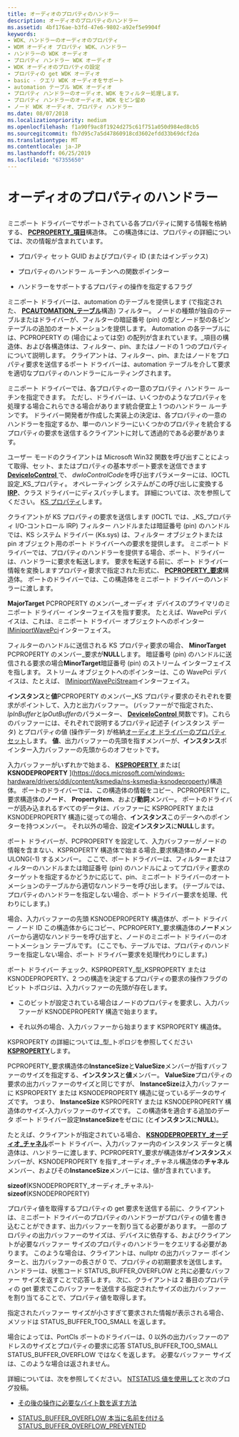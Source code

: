 ```yaml
---
title: オーディオのプロパティのハンドラー
description: オーディオのプロパティのハンドラー
ms.assetid: 4bf176ae-b3fd-47e6-9802-a92ef5e9904f
keywords:
- WDK、ハンドラーのオーディオのプロパティ
- WDM オーディオ プロパティ WDK、ハンドラー
- ハンドラーの WDK オーディオ
- プロパティ ハンドラー WDK オーディオ
- WDK オーディオのプロパティの設定
- プロパティの get WDK オーディオ
- basic - クエリ WDK オーディオをサポート
- automation テーブル WDK オーディオ
- プロパティ ハンドラーのオーディオ、WDK をフィルター処理します。
- プロパティ ハンドラーのオーディオ、WDK をピン留め
- ノード WDK オーディオ、プロパティ ハンドラー
ms.date: 08/07/2018
ms.localizationpriority: medium
ms.openlocfilehash: f1a90f9ac8f1924d275c61f751a050d984ed8cb5
ms.sourcegitcommit: fb7d95c7a5d47860918cd3602efdd33b69dcf2da
ms.translationtype: MT
ms.contentlocale: ja-JP
ms.lasthandoff: 06/25/2019
ms.locfileid: "67355650"
---
```

# <a name="audio-property-handlers"></a>オーディオのプロパティのハンドラー


## <span id="audio_property_handlers"></span><span id="AUDIO_PROPERTY_HANDLERS"></span>


ミニポート ドライバーでサポートされている各プロパティに関する情報を格納する、 [ **PCPROPERTY\_項目**](https://docs.microsoft.com/windows-hardware/drivers/ddi/content/portcls/ns-portcls-pcproperty_item)構造体。 この構造体には、プロパティの詳細については、次の情報が含まれています。

-   プロパティ セット GUID およびプロパティ ID (またはインデックス)

-   プロパティのハンドラー ルーチンへの関数ポインター

-   ハンドラーをサポートするプロパティの操作を指定するフラグ

ミニポート ドライバーは、automation のテーブルを提供します (で指定された、 [ **PCAUTOMATION\_テーブル**](https://docs.microsoft.com/windows-hardware/drivers/ddi/content/portcls/ns-portcls-pcautomation_table)構造) フィルター。 ノードの種類が独自のテーブルまたはドライバーが、フィルターの暗証番号 (pin) の型とノード型の各ピン テーブルの追加のオートメーションを提供します。 Automation の各テーブルには、PCPROPERTY の (場合によっては空) の配列が含まれています。\_項目の構造体、および各構造体は、フィルター、pin、またはノードの 1 つのプロパティについて説明します。 クライアントは、フィルター、pin、またはノードをプロパティ要求を送信するポート ドライバーは、automation テーブルを介して要求を適切なプロパティのハンドラーにルーティングされます。

ミニポート ドライバーでは、各プロパティの一意のプロパティ ハンドラー ルーチンを指定できます。 ただし、ドライバーは、いくつかのようなプロパティを処理する場合これらできる場合があります統合便宜上 1 つのハンドラー ルーチンです。 ドライバー開発者が作成した実装上の決定は、各プロパティの一意のハンドラーを指定するか、単一のハンドラーにいくつかのプロパティを統合するプロパティの要求を送信するクライアントに対して透過的である必要があります。

ユーザー モードのクライアントは Microsoft Win32 関数を呼び出すことによって取得、セット、またはプロパティの基本サポート要求を送信できます[ **DeviceIoControl** ](https://docs.microsoft.com/windows/desktop/api/ioapiset/nf-ioapiset-deviceiocontrol)で、 *dwIoControlCode*を呼び出すパラメーターには、IOCTL 設定\_KS\_プロパティ。 オペレーティング システムがこの呼び出しに変換する[ **IRP**](https://docs.microsoft.com/windows-hardware/drivers/ddi/content/wdm/ns-wdm-_irp)、クラス ドライバーにディスパッチします。 詳細については、次を参照してください。 [KS プロパティ](https://docs.microsoft.com/windows-hardware/drivers/stream/ks-properties)します。

クライアントが KS プロパティの要求を送信します (IOCTL では、\_KS\_プロパティ I/O-コントロール IRP) フィルター ハンドルまたは暗証番号 (pin) のハンドルでは、KS システム ドライバー (Ks.sys) は、フィルター オブジェクトまたは pin オブジェクト用のポート ドライバーへの要求を提供します。 ミニポート ドライバーでは、プロパティのハンドラーを提供する場合、ポート、ドライバーは、ハンドラーに要求を転送します。 要求を転送する前に、ポート ドライバー情報を変換しますプロパティ要求で指定された形式に、 [ **PCPROPERTY\_要求**](https://docs.microsoft.com/windows-hardware/drivers/ddi/content/portcls/ns-portcls-_pcproperty_request)構造体。 ポートのドライバーでは、この構造体をミニポート ドライバーのハンドラーに渡します。

**MajorTarget** PCPROPERTY のメンバー\_オーディオ デバイスのプライマリのミニポート ドライバー インターフェイスを指す要求。 たとえば、WavePci デバイスは、これは、ミニポート ドライバー オブジェクトへのポインター [IMiniportWavePci](https://docs.microsoft.com/windows-hardware/drivers/ddi/content/portcls/nn-portcls-iminiportwavepci)インターフェイス。

フィルターのハンドルに送信される KS プロパティ要求の場合、 **MinorTarget** PCPROPERTY のメンバー\_要求が**NULL**します。 暗証番号 (pin) のハンドルに送信される要求の場合**MinorTarget**暗証番号 (pin) のストリーム インターフェイスを指します。 ストリーム オブジェクトへのポインターは、この WavePci デバイスは、たとえば、 [IMiniportWavePciStream](https://docs.microsoft.com/windows-hardware/drivers/ddi/content/portcls/nn-portcls-iminiportwavepcistream)インターフェイス。

**インスタンス**と**値**PCPROPERTY のメンバー\_KS プロパティ要求のそれぞれを要求がポイントして、入力と出力バッファー。 (バッファーがで指定された、 *lpInBuffer*と*lpOutBuffer*のパラメーター、 [ **DeviceIoControl** ](https://docs.microsoft.com/windows/desktop/api/ioapiset/nf-ioapiset-deviceiocontrol)関数です)。これらのバッファーには、それぞれで説明するプロパティ記述子 (インスタンス データ) とプロパティの値 (操作データ) が格納[オーディオ ドライバーのプロパティ セット](https://docs.microsoft.com/windows-hardware/drivers/audio/audio-drivers-property-sets)します。 **値**、出力バッファーの先頭を指すメンバーが、**インスタンス**ポインター入力バッファーの先頭からのオフセットです。

入力バッファーがいずれかで始まる、 [ **KSPROPERTY** ](https://docs.microsoft.com/previous-versions/ff564262(v=vs.85))または[ **KSNODEPROPERTY** ](https://docs.microsoft.com/windows-hardware/drivers/ddi/content/ksmedia/ns-ksmedia-ksnodeproperty)構造体。 ポートのドライバーでは、この構造体の情報をコピー、PCPROPERTY に\_要求構造体の**ノード**、 **PropertyItem**、および**動詞**メンバー。 ポートのドライバーが読み込まれるすべてのデータは、バッファーに KSPROPERTY または KSNODEPROPERTY 構造に従っての場合、**インスタンス**このデータへのポインターを持つメンバー。 それ以外の場合、設定**インスタンス**に**NULL**します。

ポート ドライバーが、PCPROPERTY を設定して、入力バッファーがノードの情報を含まない、KSPROPERTY 構造体で始まる場合\_要求構造体の**ノード**ULONG(-1) するメンバー。 ここで、ポート ドライバーは、フィルターまたはフィルターのハンドルまたは暗証番号 (pin) のハンドルによってプロパティ要求のターゲットを指定するかどうかに応じて、pin、ミニポート ドライバーのオートメーションのテーブルから適切なハンドラーを呼び出します。 (テーブルでは、プロパティのハンドラーを指定しない場合、ポート ドライバー要求を処理、代わりにします。)

場合、入力バッファーの先頭 KSNODEPROPERTY 構造体が、ポート ドライバー ノード ID この構造体からにコピー、PCPROPERTY\_要求構造体の**ノード**メンバーから適切なハンドラーを呼び出すと、ノードのミニポート ドライバーのオートメーション テーブルです。 (ここでも、テーブルでは、プロパティのハンドラーを指定しない場合、ポート ドライバー要求を処理代わりにします。)

ポート ドライバー チェック、KSPROPERTY\_型\_KSPROPERTY または KSNODEPROPERTY、2 つの構造を決定するプロパティの要求の操作フラグのビット トポロジは、入力バッファーの先頭が存在します。

-   このビットが設定されている場合はノードのプロパティを要求し、入力バッファーが KSNODEPROPERTY 構造で始まります。

-   それ以外の場合、入力バッファーから始まります KSPROPERTY 構造体。

KSPROPERTY の詳細については\_型\_トポロジを参照してください[ **KSPROPERTY**](https://docs.microsoft.com/previous-versions/ff564262(v=vs.85))します。

PCPROPERTY\_要求構造体の**InstanceSize**と**ValueSize**メンバーが指すバッファーのサイズを指定する、**インスタンス**と**値**メンバー。 **ValueSize**プロパティの要求の出力バッファーのサイズと同じですが、 **InstanceSize**は入力バッファーに KSPROPERTY または KSNODEPROPERTY 構造に従っているデータのサイズです。 つまり、 **InstanceSize** KSPROPERTY または KSNODEPROPERTY 構造体のサイズ-入力バッファーのサイズです。 この構造体を適合する追加のデータ ポート ドライバー設定**InstanceSize**をゼロに (と**インスタンス**に**NULL**)。

たとえば、クライアントが指定されている場合、 [ **KSNODEPROPERTY\_オーディオ\_チャネル**](https://docs.microsoft.com/windows-hardware/drivers/ddi/content/ksmedia/ns-ksmedia-ksnodeproperty_audio_channel)ポート ドライバー、入力バッファー内のインスタンス データと構造体は、ハンドラーに渡します、PCPROPERTY\_要求が構造体が**インスタンス**メンバーが、KSNODEPROPERTY を指す\_オーディオ\_チャネル構造体の**チャネル**メンバー、およびその**InstanceSize**メンバーには、値が含まれています。

**sizeof**(KSNODEPROPERTY\_オーディオ\_チャネル)- **sizeof**(KSNODEPROPERTY)

プロパティ値を取得するプロパティの get 要求を送信する前に、クライアントは、ミニポート ドライバーのプロパティのハンドラーがプロパティの値を書き込むことができます、出力バッファーを割り当てる必要があります。 一部のプロパティの出力バッファーのサイズは、デバイスに依存する、およびクライアントが必要なバッファー サイズのプロパティのハンドラーをクエリする必要があります。 このような場合は、クライアントは、nullptr の出力バッファー ポインターと、出力バッファーの長さが 0 で、プロパティの初期要求を送信します。 ハンドラーは、状態コード STATUS_BUFFER_OVERFLOW と共に必要なバッファー サイズを返すことで応答します。 次に、クライアントは 2 番目のプロパティの get 要求でこのバッファーを送信する指定されたサイズの出力バッファーを割り当てることで、プロパティ値を取得します。
 
指定されたバッファー サイズが小さすぎて要求された情報が表示される場合、メソッドは STATUS_BUFFER_TOO_SMALL を返します。 
 
場合によっては、PortCls ポートのドライバーは、0 以外の出力バッファーのアドレスのサイズとプロパティの要求に応答 STATUS_BUFFER_TOO_SMALL STATUS_BUFFER_OVERFLOW ではなくを返します。 必要なバッファー サイズは、このような場合は返されません。 
 
詳細については、次を参照してください。 [NTSTATUS 値を使用して](https://docs.microsoft.com/windows-hardware/drivers/kernel/using-ntstatus-values)と次のブログ投稿。

- [その後の操作に必要なバイト数を返す方法](https://blogs.msdn.microsoft.com/doronh/2006/12/12/how-to-return-the-number-of-bytes-required-for-a-subsequent-operation/)

- [STATUS_BUFFER_OVERFLOW 本当に名前を付ける STATUS_BUFFER_OVERFLOW_PREVENTED](https://devblogs.microsoft.com/oldnewthing/?p=22863)




 

 




